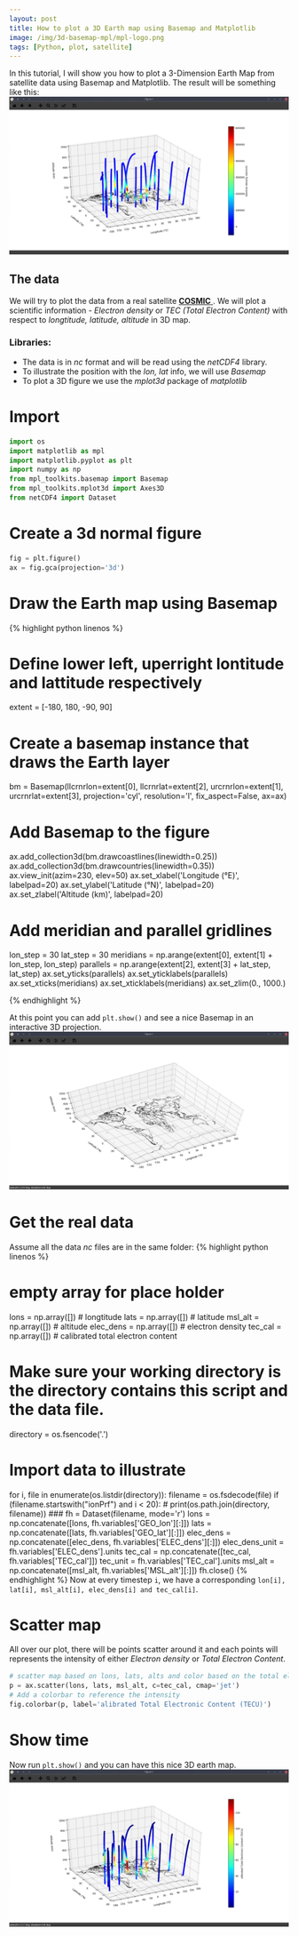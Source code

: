 ```yaml
---
layout: post
title: How to plot a 3D Earth map using Basemap and Matplotlib
image: /img/3d-basemap-mpl/mpl-logo.png
tags: [Python, plot, satellite]
---
```


In this tutorial, I will show you how to plot a 3-Dimension Earth Map from satellite data using Basemap and Matplotlib.
The result will be something like this: ![plot](/img/matplotlib-3d-basemap/Elec_dens.png)

## The data
We will try to plot the data from a real satellite [**COSMIC** ](http://cdaac-www.cosmic.ucar.edu/cdaac/doc/formats.html). 
We will plot a scientific information - *Electron density* or *TEC (Total Electron Content)* with respect to  *longtitude, latitude, altitude* in 3D map.
### Libraries:
- The data is in _nc_ format and will be read using the _netCDF4_ library.
- To illustrate the position with the _lon, lat_ info, we will use *Basemap*
- To plot a 3D figure we use the *mplot3d* package of *matplotlib*

# Import
```python
import os
import matplotlib as mpl
import matplotlib.pyplot as plt
import numpy as np
from mpl_toolkits.basemap import Basemap
from mpl_toolkits.mplot3d import Axes3D
from netCDF4 import Dataset
```

# Create a 3d normal figure
```python
fig = plt.figure()
ax = fig.gca(projection='3d')
```

# Draw the Earth map using Basemap
{% highlight python linenos %}

# Define lower left, uperright lontitude and lattitude respectively
extent = [-180, 180, -90, 90]
# Create a basemap instance that draws the Earth layer
bm = Basemap(llcrnrlon=extent[0], llcrnrlat=extent[2],
             urcrnrlon=extent[1], urcrnrlat=extent[3],
             projection='cyl', resolution='l', fix_aspect=False, ax=ax)
# Add Basemap to the figure
ax.add_collection3d(bm.drawcoastlines(linewidth=0.25))
ax.add_collection3d(bm.drawcountries(linewidth=0.35))
ax.view_init(azim=230, elev=50)
ax.set_xlabel('Longitude (°E)', labelpad=20)
ax.set_ylabel('Latitude (°N)', labelpad=20)
ax.set_zlabel('Altitude (km)', labelpad=20)
# Add meridian and parallel gridlines
lon_step = 30
lat_step = 30
meridians = np.arange(extent[0], extent[1] + lon_step, lon_step)
parallels = np.arange(extent[2], extent[3] + lat_step, lat_step)
ax.set_yticks(parallels)
ax.set_yticklabels(parallels)
ax.set_xticks(meridians)
ax.set_xticklabels(meridians)
ax.set_zlim(0., 1000.)

{% endhighlight %}

At this point you can add `plt.show()` and see a nice Basemap in an interactive 3D projection.
![basemap](/img/matplotlib-3d-basemap/basemap-3d.png)

# Get the real data
Assume all the data _nc_ files are in the same folder: 
{% highlight python linenos %}
# empty array for place holder
lons = np.array([]) # longtitude
lats = np.array([]) # latitude
msl_alt = np.array([]) # altitude
elec_dens = np.array([]) # electron density
tec_cal = np.array([]) # calibrated total electron content

# Make sure your working directory is the directory contains this script and the data file.
directory = os.fsencode('.')

# Import data to illustrate
for i, file in enumerate(os.listdir(directory)):
    filename = os.fsdecode(file)
    if (filename.startswith("ionPrf") and i < 20):
        # print(os.path.join(directory, filename))
        ###
        fh = Dataset(filename, mode='r')
        lons = np.concatenate([lons, fh.variables['GEO_lon'][:]])
        lats = np.concatenate([lats, fh.variables['GEO_lat'][:]])
        elec_dens = np.concatenate([elec_dens, fh.variables['ELEC_dens'][:]])
        elec_dens_unit = fh.variables['ELEC_dens'].units
        tec_cal = np.concatenate([tec_cal, fh.variables['TEC_cal']])
        tec_unit = fh.variables['TEC_cal'].units
        msl_alt = np.concatenate([msl_alt, fh.variables['MSL_alt'][:]])
        fh.close()
{% endhighlight %}
Now at every timestep `i`, we have a corresponding `lon[i], lat[i], msl_alt[i], elec_dens[i] and tec_cal[i]`.

# Scatter map
All over our plot, there will be points scatter around it and each points will represents the intensity of either _Electron density_ or _Total Electron Content_.

```python
# scatter map based on lons, lats, alts and color based on the total electron content.
p = ax.scatter(lons, lats, msl_alt, c=tec_cal, cmap='jet')
# Add a colorbar to reference the intensity
fig.colorbar(p, label='alibrated Total Electronic Content (TECU)')
```

# Show time
Now run `plt.show()` and you can have this nice 3D earth map.
![tec](/img/matplotlib-3d-basemap/tec_cal.png)